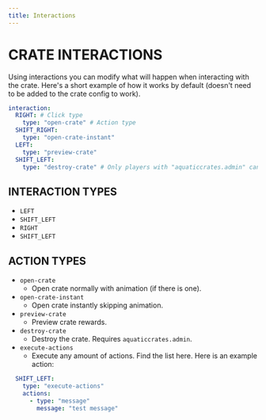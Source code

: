 ```yaml
---
title: Interactions
---
```



# CRATE INTERACTIONS

Using interactions you can modify what will happen when interacting with the crate. Here's a short example of how it works by default (doesn't need to be added to the crate config to work).

```yml
interaction:
  RIGHT: # Click type
    type: "open-crate" # Action type
  SHIFT_RIGHT:
    type: "open-crate-instant"
  LEFT:
    type: "preview-crate"
  SHIFT_LEFT:
    type: "destroy-crate" # Only players with "aquaticcrates.admin" can  break it
```

## INTERACTION TYPES

- `LEFT`
- `SHIFT_LEFT`
- `RIGHT`
- `SHIFT_LEFT`

## ACTION TYPES

- `open-crate`
    - Open crate normally with animation (if there is one).
- `open-crate-instant`
    - Open crate instantly skipping animation.
- `preview-crate`
    - Preview crate rewards.
- `destroy-crate`
    - Destroy the crate. Requires `aquaticcrates.admin`.
- `execute-actions`
    - Execute any amount of actions. Find the list here. Here is an example action:

```yml
  SHIFT_LEFT:
    type: "execute-actions"
    actions:
      - type: "message"
        message: "test message"
```